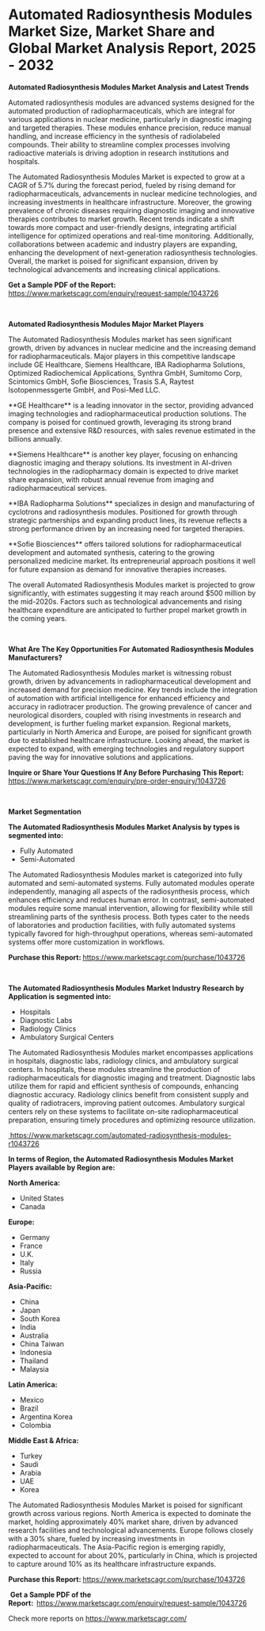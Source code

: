 <p><h1>Automated Radiosynthesis Modules Market Size, Market Share and Global Market Analysis Report, 2025 - 2032</h1></p><p><strong>Automated Radiosynthesis Modules Market Analysis and Latest Trends</strong></p>
<p><p>Automated radiosynthesis modules are advanced systems designed for the automated production of radiopharmaceuticals, which are integral for various applications in nuclear medicine, particularly in diagnostic imaging and targeted therapies. These modules enhance precision, reduce manual handling, and increase efficiency in the synthesis of radiolabeled compounds. Their ability to streamline complex processes involving radioactive materials is driving adoption in research institutions and hospitals.</p><p>The Automated Radiosynthesis Modules Market is expected to grow at a CAGR of 5.7% during the forecast period, fueled by rising demand for radiopharmaceuticals, advancements in nuclear medicine technologies, and increasing investments in healthcare infrastructure. Moreover, the growing prevalence of chronic diseases requiring diagnostic imaging and innovative therapies contributes to market growth. Recent trends indicate a shift towards more compact and user-friendly designs, integrating artificial intelligence for optimized operations and real-time monitoring. Additionally, collaborations between academic and industry players are expanding, enhancing the development of next-generation radiosynthesis technologies. Overall, the market is poised for significant expansion, driven by technological advancements and increasing clinical applications.</p></p>
<p><strong>Get a Sample PDF of the Report:&nbsp;</strong> <a href="https://www.marketscagr.com/enquiry/request-sample/1043726?utm_campaign=3078&utm_medium=2&utm_source=Github&utm_content=ia&utm_term=28032025&utm_id=automated-radiosynthesis-modules">https://www.marketscagr.com/enquiry/request-sample/1043726</a></p>
<p>&nbsp;</p>
<p><strong>Automated Radiosynthesis Modules Major Market Players</strong></p>
<p><p>The Automated Radiosynthesis Modules market has seen significant growth, driven by advances in nuclear medicine and the increasing demand for radiopharmaceuticals. Major players in this competitive landscape include GE Healthcare, Siemens Healthcare, IBA Radiopharma Solutions, Optimized Radiochemical Applications, Synthra GmbH, Sumitomo Corp, Scintomics GmbH, Sofie Biosciences, Trasis S.A, Raytest Isotopenmessgerte GmbH, and Posi-Med LLC.</p><p>**GE Healthcare** is a leading innovator in the sector, providing advanced imaging technologies and radiopharmaceutical production solutions. The company is poised for continued growth, leveraging its strong brand presence and extensive R&D resources, with sales revenue estimated in the billions annually.</p><p>**Siemens Healthcare** is another key player, focusing on enhancing diagnostic imaging and therapy solutions. Its investment in AI-driven technologies in the radiopharmacy domain is expected to drive market share expansion, with robust annual revenue from imaging and radiopharmaceutical services.</p><p>**IBA Radiopharma Solutions** specializes in design and manufacturing of cyclotrons and radiosynthesis modules. Positioned for growth through strategic partnerships and expanding product lines, its revenue reflects a strong performance driven by an increasing need for targeted therapies.</p><p>**Sofie Biosciences** offers tailored solutions for radiopharmaceutical development and automated synthesis, catering to the growing personalized medicine market. Its entrepreneurial approach positions it well for future expansion as demand for innovative therapies increases.</p><p>The overall Automated Radiosynthesis Modules market is projected to grow significantly, with estimates suggesting it may reach around $500 million by the mid-2020s. Factors such as technological advancements and rising healthcare expenditure are anticipated to further propel market growth in the coming years.</p></p>
<p>&nbsp;</p>
<p><strong>What Are The Key Opportunities For Automated Radiosynthesis Modules Manufacturers?</strong></p>
<p><p>The Automated Radiosynthesis Modules market is witnessing robust growth, driven by advancements in radiopharmaceutical development and increased demand for precision medicine. Key trends include the integration of automation with artificial intelligence for enhanced efficiency and accuracy in radiotracer production. The growing prevalence of cancer and neurological disorders, coupled with rising investments in research and development, is further fueling market expansion. Regional markets, particularly in North America and Europe, are poised for significant growth due to established healthcare infrastructure. Looking ahead, the market is expected to expand, with emerging technologies and regulatory support paving the way for innovative solutions and applications.</p></p>
<p><strong>Inquire or Share Your Questions If Any Before Purchasing This Report:</strong> <a href="https://www.marketscagr.com/enquiry/pre-order-enquiry/1043726?utm_campaign=3078&utm_medium=2&utm_source=Github&utm_content=ia&utm_term=28032025&utm_id=automated-radiosynthesis-modules">https://www.marketscagr.com/enquiry/pre-order-enquiry/1043726</a></p>
<p>&nbsp;</p>
<p><strong>Market Segmentation</strong></p>
<p><strong>The Automated Radiosynthesis Modules Market Analysis by types is segmented into:</strong></p>
<p><ul><li>Fully Automated</li><li>Semi-Automated</li></ul></p>
<p><p>The Automated Radiosynthesis Modules market is categorized into fully automated and semi-automated systems. Fully automated modules operate independently, managing all aspects of the radiosynthesis process, which enhances efficiency and reduces human error. In contrast, semi-automated modules require some manual intervention, allowing for flexibility while still streamlining parts of the synthesis process. Both types cater to the needs of laboratories and production facilities, with fully automated systems typically favored for high-throughput operations, whereas semi-automated systems offer more customization in workflows.</p></p>
<p><strong>Purchase this Report:&nbsp;</strong><a href="https://www.marketscagr.com/purchase/1043726?utm_campaign=3078&utm_medium=2&utm_source=Github&utm_content=ia&utm_term=28032025&utm_id=automated-radiosynthesis-modules">https://www.marketscagr.com/purchase/1043726</a></p>
<p>&nbsp;</p>
<p><strong>The Automated Radiosynthesis Modules Market Industry Research by Application is segmented into:</strong></p>
<p><ul><li>Hospitals</li><li>Diagnostic Labs</li><li>Radiology Clinics</li><li>Ambulatory Surgical Centers</li></ul></p>
<p><p>The Automated Radiosynthesis Modules market encompasses applications in hospitals, diagnostic labs, radiology clinics, and ambulatory surgical centers. In hospitals, these modules streamline the production of radiopharmaceuticals for diagnostic imaging and treatment. Diagnostic labs utilize them for rapid and efficient synthesis of compounds, enhancing diagnostic accuracy. Radiology clinics benefit from consistent supply and quality of radiotracers, improving patient outcomes. Ambulatory surgical centers rely on these systems to facilitate on-site radiopharmaceutical preparation, ensuring timely procedures and optimizing resource utilization.</p></p>
<p><a href="https://www.marketscagr.com/automated-radiosynthesis-modules-r1043726?utm_campaign=3078&utm_medium=2&utm_source=Github&utm_content=ia&utm_term=28032025&utm_id=automated-radiosynthesis-modules">&nbsp;https://www.marketscagr.com/automated-radiosynthesis-modules-r1043726</a></p>
<p><strong>In terms of Region, the Automated Radiosynthesis Modules Market Players available by Region are:</strong></p>
<p>
    <p> <strong> North America: </strong>
        <ul>
            <li>United States</li>
            <li>Canada</li>
        </ul>
        </p> 
    <p> <strong> Europe: </strong>
        <ul>
            <li>Germany</li>
            <li>France</li>
            <li>U.K.</li>
            <li>Italy</li>
            <li>Russia</li>
        </ul>
        </p> 
    <p> <strong> Asia-Pacific: </strong>
        <ul>
            <li>China</li>
            <li>Japan</li>
            <li>South Korea</li>
            <li>India</li>
            <li>Australia</li>
            <li>China Taiwan</li>
            <li>Indonesia</li>
            <li>Thailand</li>
            <li>Malaysia</li>
        </ul>
        </p> 
    <p> <strong> Latin America: </strong>
        <ul>
            <li>Mexico</li>
            <li>Brazil</li>
            <li>Argentina Korea</li>
            <li>Colombia</li>
        </ul>
        </p> 
    <p> <strong> Middle East & Africa: </strong>
        <ul>
            <li>Turkey</li>
            <li>Saudi</li>
            <li>Arabia</li>
            <li>UAE</li>
            <li>Korea</li>
        </ul>
    </p>
    </p>
<p><p>The Automated Radiosynthesis Modules Market is poised for significant growth across various regions. North America is expected to dominate the market, holding approximately 40% market share, driven by advanced research facilities and technological advancements. Europe follows closely with a 30% share, fueled by increasing investments in radiopharmaceuticals. The Asia-Pacific region is emerging rapidly, expected to account for about 20%, particularly in China, which is projected to capture around 10% as its healthcare infrastructure expands.</p></p>
<p><strong>Purchase this Report: </strong><a href="https://www.marketscagr.com/purchase/1043726?utm_campaign=3078&utm_medium=2&utm_source=Github&utm_content=ia&utm_term=28032025&utm_id=automated-radiosynthesis-modules">https://www.marketscagr.com/purchase/1043726</a></p>
<p>&nbsp;<strong>Get a Sample PDF of the Report:&nbsp;&nbsp;</strong><a href="https://www.marketscagr.com/enquiry/request-sample/1043726?utm_campaign=3078&utm_medium=2&utm_source=Github&utm_content=ia&utm_term=28032025&utm_id=automated-radiosynthesis-modules">https://www.marketscagr.com/enquiry/request-sample/1043726</a></p>
<p><strong></strong></p>
<p>Check more reports on <a href="https://www.marketscagr.com/?utm_campaign=3078&utm_medium=2&utm_source=Github&utm_content=ia&utm_term=28032025&utm_id=automated-radiosynthesis-modules">https://www.marketscagr.com/</a></p>